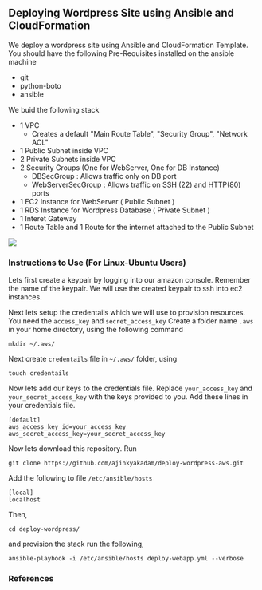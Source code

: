 ## Deploying Wordpress Site using Ansible and CloudFormation

We deploy a wordpress site using Ansible and CloudFormation Template. You should have the following Pre-Requisites installed on the ansible machine

- git
- python-boto
- ansible

We buid the following stack
  - 1 VPC
      - Creates a default "Main Route Table", "Security Group", "Network ACL"
  - 1 Public Subnet inside VPC
  - 2 Private Subnets inside VPC  
  - 2 Security Groups (One for WebServer, One for DB Instance)
      - DBSecGroup : Allows traffic only on DB port
      - WebServerSecGroup : Allows traffic on SSH (22) and HTTP(80) ports   
  - 1 EC2 Instance for WebServer ( Public Subnet )  
  - 1 RDS Instance for Wordpress Database ( Private Subnet )
  - 1 Interet Gateway
  - 1 Route Table and 1 Route for the internet attached to the Public Subnet

<img src="Wordpress Deploy.png">


### Instructions to Use (For Linux-Ubuntu Users)

Lets first create a keypair by logging into our amazon console. Remember the name of the keypair. We will use the created keypair to ssh into ec2 instances.

Next lets setup the credentails which we will use to provision resources. You need the `access_key` and `secret_access_key`
Create a folder name `.aws` in your home directory, using the following command

```
mkdir ~/.aws/
```

Next create `credentails` file in `~/.aws/` folder, using

```
touch credentails
```

Now lets add our keys to the credentials file. Replace `your_access_key` and `your_secret_access_key` with the keys provided to you. Add these lines in your credentials file.

```
[default]
aws_access_key_id=your_access_key
aws_secret_access_key=your_secret_access_key
```

Now lets download this repository. Run

```
git clone https://github.com/ajinkyakadam/deploy-wordpress-aws.git
```

Add the following to file `/etc/ansible/hosts`

```
[local]
localhost
```

Then,

```
cd deploy-wordpress/
```

and provision the stack run the following,

```
ansible-playbook -i /etc/ansible/hosts deploy-webapp.yml --verbose
```
### References
